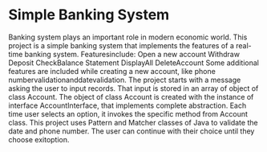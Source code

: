 # Simple Banking System
Banking system plays an important role in modern economic world. This project is a simple banking system that implements the features of a real-time banking system. Featuresinclude: 
Open a new account 
Withdraw 
Deposit 
CheckBalance 
Statement 
DisplayAll 
DeleteAccount 
Some additional features are included while creating a new account, like phone numbervalidationanddatevalidation. 
The project starts with a message asking the user to input records. That input is stored in an array of object of class Account. The object of class Account is created with the instance of interface AccountInterface, that implements complete abstraction. Each time user selects an option, it invokes the specific method from Account class. This project uses Pattern and Matcher classes of Java to validate the date and phone number. The user can continue with their choice until they choose exitoption.
